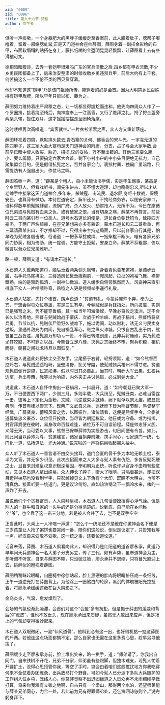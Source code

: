 ```yaml
---
aid: "0009"
zid: "0096"
title: 第九十六节 焚楼
author: 吹牛者
---
```


但听一声痰嗽，一个身躯肥大的黑胖子缓缓走至香案前，此人腆着肚子，腮帮子嘟噜着，留着一部络腮虬髯,正是天门道神会座帅薛图，薛图身着一副描金彩绘的布甲，布面软塌塌的贴搭在身上，藤扎纸糊的金盔明晃晃轻飘飘，让薛图看上去有些滑稽可笑。

徐桐暗暗腹诽，去弄一套铠甲很难吗广东的官兵溃散之后,四乡都有甲衣流散,不少乡勇民团都备上了，后来治安整肃的时候收缴乡勇违禁兵甲，前后大约有上千套。何苦搞这么一个不伦不类的西贝货穿着。

他却不知道这“铠甲”乃是该门祖师所传，能穿着的必是会首。因为大明禁乡民百姓持有铠甲盾牌，所以早年只能以布、藤为之。

薛图努力维持着庄严肃穆之态，让一切都显得尴尬而违和。他先向四周众人作了一个罗圈揖，接着绕至椅后，向神龛奉上一注高香，又行了跪拜之礼，捋了捋金盔旁两条头带，搭住双耳，这才摇摇摆摆走至圈椅落座。

这时喽啰再次高唱道：“宾客就坐。”一片衣衫淅索之声，众人方又重新落座。

薛图环视着四周，默默排头数去,青石寨的关何、佛香会的宋斗光、一宇混元道的陈四麻子，这三家大会大寨均是天门道神会的附庸、分支，占了与会大家半数,会前早已暗中使人收买、胁迫、招揽,议的妥帖，万不至出错的。其他三家要么胆小、要么孱弱，只要搞定六家大会首，剩下小村小户的中小头目便绝无抗力，自己聚集盟会目的，便是假借抗髡之名，吞并各家会门，裹挟村寨，独霸广里暗路，只需提防有人强自出头，作仗马之鸣。

薛图咳嗽一声，道：“薛某是个粗人，自小未能读书学儒，实是毕生憾事，某虽是个乡里野人，但看戏听书，闻先生讲古，虽不懂大道理，却也晓得忠义,所以才从老帅手中接掌这天门道神会,多年来，杀贼寇、击流民、退水匪,身经十数战，保境安民，也算薄有微功。本待世道安定，解甲还乡，不拘经商务农，以图安家养口，谁料得数年前髡贼肆虐，流祸广府，杀人放火、劫财抢人，无所不为，今日在座诸位兄弟或与髡贼有血亲之仇、或有破家之恨，当有切身之痛，薛某不再赘言。前些时云二哥向某引荐一位高人，道号木石道长的便是，道长身负朝廷钧令，延揽四方豪杰，于两广声名煊赫，在座兄弟想来亦多有熟识。蒙木石道长和云二哥看重，再三延请薛某出山，不才推却不过，只得出来主持这局面，只以前各家自行其是，怕早晚为髡贼各個击破，俗语道：一把茅草捻成绳、一捆柴棍不断头，唯有各家兄弟同力协契，相为倚助，统一提调，方能守土拒髡，安身立命。薛某不忝粗鄙，仅以微言以耸众位兄弟雅听。”

略一顿，薛图又道：“有请木石道长。”

木石道人头戴紫阳道巾，脑后垂着两条剑头飘带，身着青色葛布道袍，足踏步云履，右手托马尾拂尘，三缕透风长髯垂撒胸前，一兜风起，拉扯的袍袖飞舞、襟带飘扬，端的是雅韵孤清，一副神仙做派。道人缓步自侧旁飘然而入，风姿神采直引得底下众人一片啧啧称奇，熟稔之人更是频频举手遥行礼敬。

木石道人站定，先打个稽首，朗声说道：“贫道有礼，今蒙薛座帅不弃，奉为上宾，于盟会得见众位英雄，实是三生有幸。今髡贼似是兵锋指处，所向披靡，实则已是强弩之末，势不能穿鲁缟，其一如当年叩海倭奴，早晚必将败走澳洲，定不会长久以治粤地。熊督与髡贼始战于肇庆、次战于羚羊峡、再战于梧州，熊督恃将贤兵勇，节节以抗，髡贼伏尸盈野久战难下，施以诡间，动以财利，诱无义刁民卖身逆叛，里通外敌充为内间，先自祸乱军心，继之纵火诈城。只恨自古乱出于内，熊督虽三战皆胜，屠髡逾万却功亏一篑，不得已转进别走，此非兵将庸碌，实乃髡贼尤其狡黠，不可罪之以战。今熊督立足八桂，灭髡之志始终不堕，聚兵积粮，相机而待，朝暮之间枕戈待旦以图恢复。”

木石道人说道此处将拂尘交至左手，尘尾搭于右臂，轻捋须髯，道：“如今熊督西控岭右，与髡贼遥遥相峙，坚壁清野，扼关守隘，使髡贼顿兵梧州不得寸进。贫道观髡贼倒行逆施，民怨如沸，假以时日其必自乱。当其时，朝廷大军云集，汇狼兵边军，兵出粤西，我等以为响应，内外夹击共讨髡贼，必成剿髡大业。”

说道此，木石道人自怀中掏出一卷绢帛，一抖展开，道：“如今朝廷已聚大军十万，不日便要西下两广，少则三月，多则半载，大兵纷至，髡贼丑类，必难当雷霆一击，彼等上下定化为齑粉，文贼、马逆或束手就缚，阙下献俘以祭太庙。或显戮典刑，传首粤桂以警天下。现两广文武自总兵、巡抚而下皆为熊督节制，熊督整军经武，广募贤良，蓄积风雷之势，以图振作。诸位请看，这便是熊督手令，全委贫道募集忠义豪杰，众位但只投效，当尽皆为朝廷栋梁，他日或为守备、或为指挥，封官拜爵便在彼时，易身改命百载难逢，诸位万不可自误前程。薛座帅忠肝义胆、义薄云天，当可委以大事，熊督已保举薛帅为实授游击，旬日间便有令旨。如此，则此间当以薛帅为尊，贫道建言，诸家当捐弃前嫌、携手同心，七家道门一统，七门化一道，弘扬道法，光大神通。”说完啪的一声将绢帛收起揣入袖中。

众人听了木石道人一番言语不由交头接耳，道门会匪的骨干多为本地无赖土棍，泰半为文盲，并无多少识见。此次应招而来之人大多与髡人素有仇怨，多皆反髡死硬之士，且自来封建皇权意识根深蒂固，奉明朝为正统，听说许以官身不由均有些意动，又见木石道人拿出绢帛，众人伸长了脖子，瞪大了眼睛，只隔着甚远，却把双目瞪得抽筋也没看到半字，只影绰绰见文末下角有个大印，既瞧不大明白，也辨不清真伪。接着听要一统道门，更是议论纷纷，直如热油锅浇下一瓢冷水来，嗤的一声炸了开去。



虽说他们个个贪慕富贵，人人崇拜皇权，木石道人几句话便撩拨得心浮气躁。但是别人的一群牛和自家的一头牛的还是分得清楚的。说到底，自己能在乡间称个“爷”，也全靠了这一亩三分地。若是被人合并了去，岂不是双手空空

正当此时，头桌上一人冷嗤一声道：“怎么个一统法还不是统在你道神会名下便是三岁孩童让人抢了粥饼也要哭闹一番，随你们这般说，倒似是议定了，只告知我等一声，好汉自来受敬不受欺，这一统之事，还要论道论道。”

话音未落，薛图、木石道人俱看向此人，却识得乃是红阳道的道首廖永承，此道乃早年间天兵道神会一名大弟子分支另立，传了三代，颇有声势，虽奉道神会为主，却听调不听宣，自来与薛图不睦，只没破过脸，廖永承并不退缩，只将目光直迎上去，挑衅似的瞪视着薛图。

薛图稍稍眯起眼睛，自圈椅中徐徐站起，脸上黑硬的胖肉将眼睛挤压成一条细线，正午一道逆光打在薛图背上，为他涂上一圈煞白的轮廓，黑沉的体魄被阳光拉扯着，将廖永承缓缓遮蔽在巨大阴影之下。

金乌炎炎，气温，愈发燥烈了。

会场的气氛也渐此凝滞，会首们对这个“合盟”多有抗拒，但是摄于薛图的淫威和背后的“虎皮”，谁也不敢垂头，现在廖永承出来质疑，虽然无人敢出来应声，但是场上的气氛却变得微妙起来。

木石道人双眼微闭，一副“仙风道骨”。他料到必有这一出，也好借机掂一掂这薛图的斤两。若他连这点场面都搞不定，那么自家也无需在这里多费心思，趁早另寻他策了。

薛图缓步走至廖永承身前，脸上堆出笑来，略一拱手，道：“师弟请了，你我出自同门，自来铁树不开花，兄弟不分家，师弟虽有些跟脚，但独木难支，现髡人忙着开疆扩土，没得心思搭管你我，等空了手时，岂会由着咱们这般搅扰地方你我吃穿何来不全仗着办团练勇，出兵放马打个野食，可如今髡人已分派下多队大兵随护的工作组入住乡屯，笼络人心，你莫非觉察不出退团叛道之人日众再不未雨绸缪早做打算，将来你我难有立锥之地啊，自古只有一个梁山，那得两个水泊，还望师弟能与薛某兄弟同心，力合一处，若此前为兄有得罪师弟处，还乞海涵谅恕则个。”说完躬身拜下。

